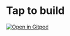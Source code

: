 # Tap to build
[![Open in Gitpod](https://gitpod.io/button/open-in-gitpod.svg)](https://gitpod.io/#https://github.com/ftrsndrya/debian_gitpod)
